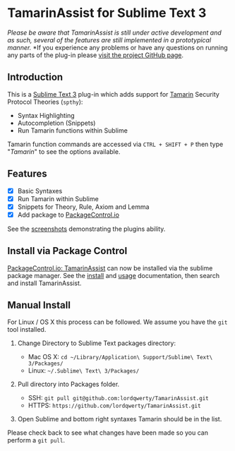 TamarinAssist for Sublime Text 3
===

*Please be aware that TamarinAssist is still under active development and as such, several of the features are still implemented in a prototypical manner.*
*If you experience any problems or have any questions on running any parts of the plug-in please [visit the project GitHub page](https://github.com/lordqwerty/TamarinAssist/).

Introduction
---

This is a [Sublime Text 3](https://www.sublimetext.com/3) plug-in which adds
support for [Tamarin] Security Protocol Theories (`spthy`):

+ Syntax Highlighting
+ Autocompletion (Snippets)
+ Run Tamarin functions within Sublime

Tamarin function commands are accessed via `CTRL + SHIFT + P` then
type "*Tamarin*" to see the options available.

Features
---

- [X] Basic Syntaxes
- [X] Run Tamarin within Sublime
- [X] Snippets for Theory, Rule, Axiom and Lemma
- [X] Add package to [PackageControl.io]

See the [screenshots](https://github.com/lordqwerty/TamarinAssist/blob/master/docs/SCREENSHOTS.md) demonstrating the plugins ability.

Install via Package Control
---

[PackageControl.io: TamarinAssist](https://packagecontrol.io/packages/TamarinAssist) can now be installed via the sublime package manager. See the
[install](https://packagecontrol.io/installation) and [usage](https://packagecontrol.io/docs/usage) documentation, then search and install TamarinAssist.

Manual Install
---

For Linux / OS X this process can be followed. We assume you have
the `git` tool installed.

1. Change Directory to Sublime Text packages directory:
    + Mac OS X: `cd ~/Library/Application\ Support/Sublime\ Text\ 3/Packages/`
    + Linux: `~/.Sublime\ Text\ 3/Packages/`

2. Pull directory into Packages folder.
    + SSH: `git pull git@github.com:lordqwerty/TamarinAssist.git`
    + HTTPS: `https://github.com/lordqwerty/TamarinAssist.git`

3. Open Sublime and bottom right syntaxes Tamarin should be in the list.

Please check back to see what changes have been made so you can perform a
`git pull`.



[Tamarin]:http://www.infsec.ethz.ch/research/software/tamarin.html
[PackageControl.io]:https://packagecontrol.io/